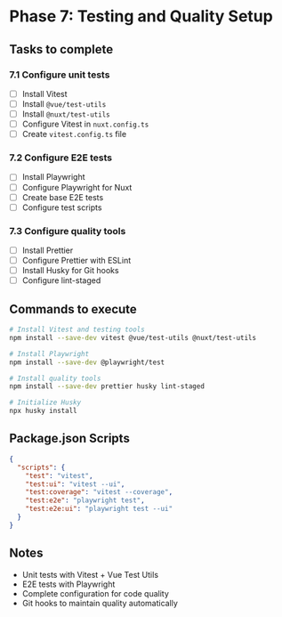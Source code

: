 # Phase 7: Testing and Quality Setup

## Tasks to complete

### 7.1 Configure unit tests
- [ ] Install Vitest
- [ ] Install `@vue/test-utils`
- [ ] Install `@nuxt/test-utils`
- [ ] Configure Vitest in `nuxt.config.ts`
- [ ] Create `vitest.config.ts` file

### 7.2 Configure E2E tests
- [ ] Install Playwright
- [ ] Configure Playwright for Nuxt
- [ ] Create base E2E tests
- [ ] Configure test scripts

### 7.3 Configure quality tools
- [ ] Install Prettier
- [ ] Configure Prettier with ESLint
- [ ] Install Husky for Git hooks
- [ ] Configure lint-staged

## Commands to execute

```bash
# Install Vitest and testing tools
npm install --save-dev vitest @vue/test-utils @nuxt/test-utils

# Install Playwright
npm install --save-dev @playwright/test

# Install quality tools
npm install --save-dev prettier husky lint-staged

# Initialize Husky
npx husky install
```

## Package.json Scripts

```json
{
  "scripts": {
    "test": "vitest",
    "test:ui": "vitest --ui",
    "test:coverage": "vitest --coverage",
    "test:e2e": "playwright test",
    "test:e2e:ui": "playwright test --ui"
  }
}
```

## Notes
- Unit tests with Vitest + Vue Test Utils
- E2E tests with Playwright
- Complete configuration for code quality
- Git hooks to maintain quality automatically 